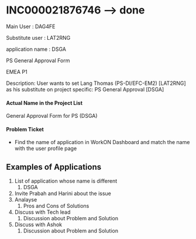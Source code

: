 # INC000021876746 --> done


 
 Main User : DAG4FE
 
 Substitute user : LAT2RNG
 
 application name : DSGA 
 
PS General Approval Form
 
 EMEA P1

Description: User wants to set Lang Thomas (PS-DI/EFC-EM2) [LAT2RNG] as his substitute on project specific: PS General Approval [DSGA]          


#### Actual Name in the Project List
General Approval Form for PS (DSGA)

#### Problem Ticket
- Find the name of application in WorkON Dashboard and match the name with the user profile page



## Examples of Applications

1. List of application whose name is different 
	1. DSGA
2. Invite Prabah and Harini about the issue
3. Analayse 
	1. Pros and Cons of Solutions
4. Discuss with Tech lead 
	1. Discussion about Problem and Solution
5. Discuss with Ashok 
	1. Discussion about Problem and Solution


